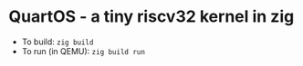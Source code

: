 # QuartOS - a tiny riscv32 kernel in zig

* To build: `zig build`
* To run (in QEMU): `zig build run`
